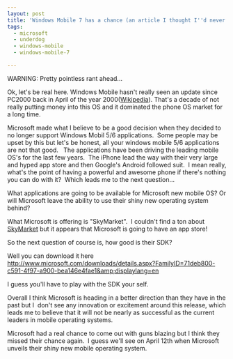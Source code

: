 ```yaml
---
layout: post
title: 'Windows Mobile 7 has a chance (an article I thought I''d never write)'
tags:
  - microsoft
  - underdog
  - windows-mobile
  - windows-mobile-7

---
```


WARNING: Pretty pointless rant ahead...

Ok, let's be real here. Windows Mobile hasn't really seen an update since PC2000 back in April of the year 2000(<a title="Wikipedia: Windows Mobile" href="http://en.wikipedia.org/wiki/Windows_Mobile#Versions">Wikipedia</a>). That's a decade of not really putting money into this OS and it dominated the phone OS market for a long time.

Microsoft made what I believe to be a good decision when they decided to no longer support Windows Mobil 5/6 applications.  Some people may be upset by this but let's be honest, all your windows mobile 5/6 applications are not that good.   The applications have been driving the leading mobile OS's for the last few years.  The iPhone lead the way with their very large and hyped app store and then Google's Android followed suit.  I mean really, what's the point of having a powerful and awesome phone if there's nothing you can do with it?  Which leads me to the next question...

What applications are going to be available for Microsoft new mobile OS? Or will Microsoft leave the ability to use their shiny new operating system behind?

What Microsoft is offering is "SkyMarket".  I couldn't find a ton about <a title="Windows Mobile SkyMarket" href="http://wmpoweruser.com/?p=819">SkyMarket</a> but it appears that Microsoft is going to have an app store!

So the next question of course is, how good is their SDK?

Well you can download it here <a title="Windows mobile 7 sdk" href="http://www.microsoft.com/downloads/details.aspx?FamilyID=71deb800-c591-4f97-a900-bea146e4fae1&amp;displaylang=en">http://www.microsoft.com/downloads/details.aspx?FamilyID=71deb800-c591-4f97-a900-bea146e4fae1&amp;displaylang=en</a>

I guess you'll have to play with the SDK your self.

Overall I think Microsoft is heading in a better direction than they have in the past but I  don't see any innovation or excitement around this release, which leads me to believe that it will not be nearly as successful as the current leaders in mobile operating systems.

Microsoft had a real chance to come out with guns blazing but I think they missed their chance again.  I guess we'll see on April 12th when Microsoft unveils their shiny new mobile operating system.
